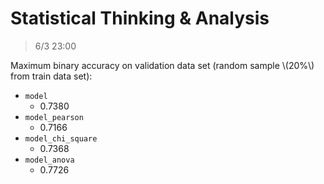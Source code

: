 # Statistical Thinking & Analysis

> 6/3 23:00

Maximum binary accuracy on validation data set (random sample \\(20%\\) from train data set):

- `model`
  - 0.7380
- `model_pearson`
  - 0.7166
- `model_chi_square`
  - 0.7368
- `model_anova`
  - 0.7726
